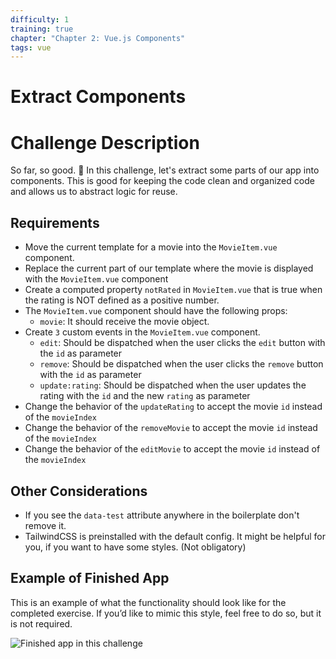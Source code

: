 ```yaml
---
difficulty: 1
training: true
chapter: "Chapter 2: Vue.js Components"
tags: vue
---
```


# Extract Components

# Challenge Description

So far, so good. 💪 In this challenge, let's extract some parts of our app into components.
This is good for keeping the code clean and organized code and allows us to abstract logic for reuse.

## Requirements

- Move the current template for a movie into the `MovieItem.vue` component.
- Replace the current part of our template where the movie is displayed with the `MovieItem.vue` component
- Create a computed property `notRated` in `MovieItem.vue` that is true when the rating is NOT defined as a positive number.
- The `MovieItem.vue` component should have the following props:
  - `movie`: It should receive the movie object.
- Create `3` custom events in the `MovieItem.vue` component.
  - `edit`: Should be dispatched when the user clicks the `edit` button with the `id` as parameter
  - `remove`: Should be dispatched when the user clicks the `remove` button with the `id` as parameter
  - `update:rating`: Should be dispatched when the user updates the rating with the `id` and the new `rating` as parameter
- Change the behavior of the `updateRating` to accept the movie `id` instead of the `movieIndex`
- Change the behavior of the `removeMovie` to accept the movie `id` instead of the `movieIndex`
- Change the behavior of the `editMovie` to accept the movie `id` instead of the `movieIndex`

## Other Considerations

- If you see the `data-test` attribute anywhere in the boilerplate don't remove it.
- TailwindCSS is preinstalled with the default config. It might be helpful for you, if you want to have some styles. (Not obligatory)

## Example of Finished App

This is an example of what the functionality should look like for the completed exercise. If you’d like to mimic this style, feel free to do so, but it is not required.

![Finished app in this challenge](https://i.imgur.com/FwQdY32.gif)
